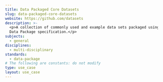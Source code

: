 ```yaml
---
title: Data Packaged Core Datasets
slug: data-packaged-core-datasets
website: https://github.com/datasets
description: >-
  <p>A collection of commonly used and example data sets packaged using the
  Data Package specification.</p>
subjects:
  - general
disciplines:
  - multi-disciplinary
standards:
  - data-package
# The following are constants: do not modify
type: use_case
layout: use_case
---
```

